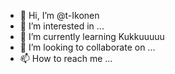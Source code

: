 - 👋 Hi, I’m @t-Ikonen
- 👀 I’m interested in ...
- 🌱 I’m currently learning Kukkuuuuu
- 💞️ I’m looking to collaborate on ...
- 📫 How to reach me ...

<!---
t-Ikonen/t-Ikonen is a ✨ special ✨ repository because its `README.md` (this file) appears on your GitHub profile.
You can click the Preview link to take a look at your changes.
--->
